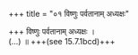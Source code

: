 +++
title = "०१ विष्णुः पर्वतानाम् अध्यक्षः"

+++
विष्णुः पर्वतानाम् अध्यक्षः ।  
(…) ॥ +++(see 15.7.1bcd)+++